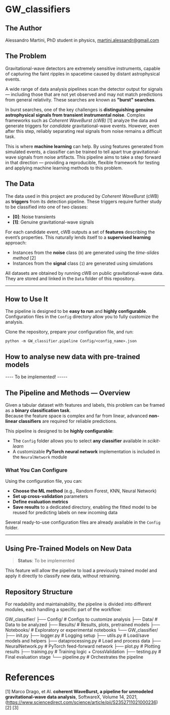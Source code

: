 # GW_classifiers

## The Author
Alessandro Martini, PhD student in physics, martini.alessandr@gmail.com 

## The Problem  

Gravitational-wave detectors are extremely sensitive instruments, capable of capturing the faint ripples in spacetime caused by distant astrophysical events.  

A wide range of data analysis pipelines scan the detector output for signals — including those that are not yet observed and may not match predictions from general relativity. These searches are known as **"burst" searches**.  

In burst searches, one of the key challenges is **distinguishing genuine astrophysical signals from transient instrumental noise**. Complex frameworks such as *Coherent WaveBurst (cWB)* [1] analyze the data and generate triggers for *candidate* gravitational-wave events. However, even after this step, reliably separating real signals from noise remains a difficult task.  

This is where **machine learning** can help. By using features generated from simulated events, a classifier can be trained to tell apart true gravitational-wave signals from noise artifacts. This pipeline aims to take a step forward in that direction — providing a reproducible, flexible framework for testing and applying machine learning methods to this problem.  

## The Data  

The data used in this project are produced by *Coherent WaveBurst* (cWB) as **triggers** from its detection pipeline. These triggers require further study to be classified into one of two classes:  
- **[0]**: Noise transients  
- **[1]**: Genuine gravitational-wave signals  

For each candidate event, cWB outputs a set of **features** describing the event’s properties. This naturally lends itself to a **supervised learning** approach:  
- Instances from the **noise** class (`0`) are generated using the *time-slides method* [2]  
- Instances from the **signal** class (`1`) are generated using simulations  

All datasets are obtained by running cWB on public gravitational-wave data. They are stored and linked in the `Data` folder of this repository.  

---

## How to Use It  

The pipeline is designed to be **easy to run** and **highly configurable**.  
Configuration files in the `Config` directory allow you to fully customize the analysis.  

Clone the repository, prepare your configuration file, and run:  

```console
python -m GW_classifier.pipeline Config/<config_name>.json
```

## How to analyse new data with pre-trained models 
---- To be implemented! ----- 

## The Pipeline and Methods — Overview  

Given a tabular dataset with features and labels, this problem can be framed as a **binary classification task**.  
Because the feature space is complex and far from linear, advanced **non-linear classifiers** are required for reliable predictions.  

This pipeline is designed to be **highly configurable**:  
- The `Config` folder allows you to select **any classifier** available in *scikit-learn*  
- A customizable **PyTorch neural network** implementation is included in the `NeuralNetwork` module  

### What You Can Configure  
Using the configuration file, you can:  
- **Choose the ML method** (e.g., Random Forest, KNN, Neural Network)  
- **Set up cross-validation** parameters  
- **Define evaluation metrics**  
- **Save results** to a dedicated directory, enabling the fitted model to be reused for predicting labels on new incoming data  

Several ready-to-use configuration files are already available in the `Config` folder.

---

## Using Pre-Trained Models on New Data  

> **Status**: To be implemented  

This feature will allow the pipeline to load a previously trained model and apply it directly to classify new data, without retraining.


## Repository Structure

For readability and maintainability, the pipeline is divided into different modules, each handling a specific part of the workflow:

GW_classifier/
├── Config/ # Configs to customize analysis
├── Data/ # Data to be analyzed
├── Results/ # Results, plots, pretrained models
├── Notebooks/ # Exploratory or experimental notebooks
└── GW_classifier/
├── init.py
├── logger.py # Logging setup
├── utils.py # Load/save models and helpers
├── dataprocessing.py # Load and process data
├── NeuralNetwork.py # PyTorch feed-forward network
├── plot.py # Plotting results
├── training.py # Training logic + CrossValidation
├── testing.py # Final evaluation stage
└── pipeline.py # Orchestrates the pipeline




# References 
[1] Marco Drago, et Al. **coherent WaveBurst, a pipeline for unmodeled gravitational-wave data analysis**, SoftwareX, Volume 14, 2021,(https://www.sciencedirect.com/science/article/pii/S2352711021000236)
[2] 
[3] 
